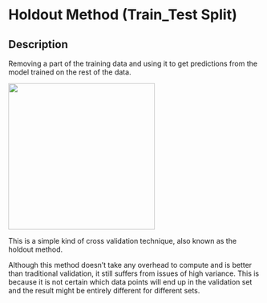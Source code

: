 # Holdout Method (Train_Test Split)

## Description

Removing a part of the training data and using it to get predictions from the model trained on the rest of the data.

<img src="image1.jpg" style="width:3.0434in" />

This is a simple kind of cross validation technique, also known as the holdout method.

Although this method doesn’t take any overhead to compute and is better than traditional validation, it still suffers from issues of high variance. This is because it is not certain which data points will end up in the validation set and the result might be entirely different for different sets.
